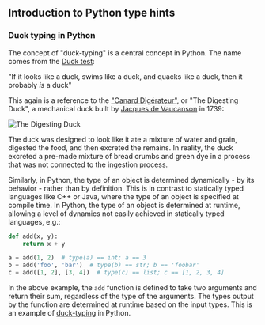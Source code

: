 ## Introduction to Python type hints

### Duck typing in Python

The concept of "duck-typing" is a central concept in Python. The name comes from the 
[Duck test](https://en.wikipedia.org/wiki/Duck_test):

"If it looks like a duck, swims like a duck, and quacks like a duck, then it probably _is_ a duck"

This again is a reference to the 
["Canard Digérateur"](https://en.wikipedia.org/wiki/Digesting_Duck), or "The Digesting Duck", a 
mechanical duck built by [Jacques de Vaucanson](https://en.wikipedia.org/wiki/Jacques_de_Vaucanson) 
in 1739:

![The Digesting Duck](https://en.wikipedia.org/wiki/Duck_test#/media/File:Vaucanson_duck2.gif)

The duck was designed to look like it ate a mixture of water and grain, digested the food, and then 
excreted the remains. In reality, the duck excreted a pre-made mixture of bread crumbs and green dye 
in a process that was not connected to the ingestion process.

Similarly, in Python, the type of an object is determined dynamically - by its behavior - rather 
than by definition. This is in contrast to statically typed languages like C++ or Java, where the
type of an object is specified at compile time. In Python, the type of an object is determined at
runtime, allowing a level of dynamics not easily achieved in statically typed languages, e.g.:

```python
def add(x, y):
    return x + y

a = add(1, 2)  # type(a) == int; a == 3
b = add('foo', 'bar')  # type(b) == str; b == 'foobar'
c = add([1, 2], [3, 4])  # type(c) == list; c == [1, 2, 3, 4]
```

In the above example, the `add` function is defined to take two arguments and return their sum, 
regardless of the type of the arguments. The types output by the function are determined at runtime
based on the input types. This is an example of 
[duck-typing](https://en.wikipedia.org/wiki/Duck_typing) in Python.
